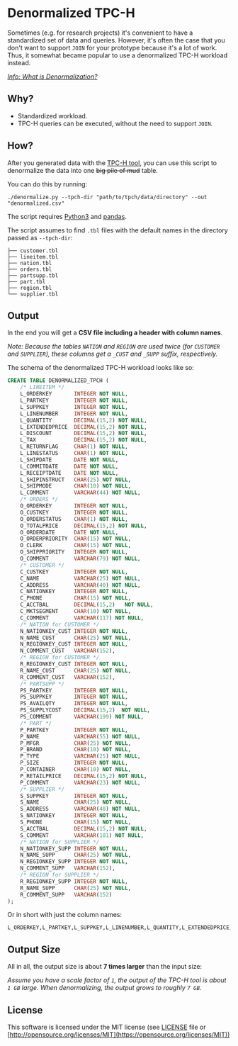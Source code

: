 Denormalized TPC-H
==================

Sometimes (e.g. for research projects) it's convenient to have a standardized set of data and queries.
However, it's often the case that you don't want to support `JOIN` for your prototype
because it's a lot of work.
Thus, it somewhat became popular to use a denormalized TPC-H workload instead.

*[Info: What is Denormalization?](https://en.wikipedia.org/wiki/Denormalization)*

## Why?

 - Standardized workload.
 - TPC-H queries can be executed, without the need to support `JOIN`.


## How?

After you generated data with the [TPC-H tool](http://www.tpc.org/tpc_documents_current_versions/download_programs/tools-download-request5.asp), you can use this script to denormalize the data into
one ~~big pile of mud~~ table.


You can do this by running:

```
./denormalize.py --tpch-dir "path/to/tpch/data/directory" --out "denormalized.csv"
```

The script requires [Python3](https://www.python.org/downloads/) and [pandas](https://pypi.org/project/pandas/).

The script assumes to find `.tbl` files with the default names in the directory passed as `--tpch-dir`:

```
├── customer.tbl
├── lineitem.tbl
├── nation.tbl
├── orders.tbl
├── partsupp.tbl
├── part.tbl
├── region.tbl
└── supplier.tbl
```

## Output

In the end you will get a **CSV file including a header with column names**.

*Note: Because the tables `NATION` and `REGION` are used twice (for `CUSTOMER` and `SUPPLIER`), these columns get a `_CUST` and `_SUPP` suffix, respectively.*

The schema of the denormalized TPC-H workload looks like so:

```sql
CREATE TABLE DENORMALIZED_TPCH (
    /* LINEITEM */
    L_ORDERKEY       INTEGER NOT NULL,
    L_PARTKEY        INTEGER NOT NULL,
    L_SUPPKEY        INTEGER NOT NULL,
    L_LINENUMBER     INTEGER NOT NULL,
    L_QUANTITY       DECIMAL(15,2) NOT NULL,
    L_EXTENDEDPRICE  DECIMAL(15,2) NOT NULL,
    L_DISCOUNT       DECIMAL(15,2) NOT NULL,
    L_TAX            DECIMAL(15,2) NOT NULL,
    L_RETURNFLAG     CHAR(1) NOT NULL,
    L_LINESTATUS     CHAR(1) NOT NULL,
    L_SHIPDATE       DATE NOT NULL,
    L_COMMITDATE     DATE NOT NULL,
    L_RECEIPTDATE    DATE NOT NULL,
    L_SHIPINSTRUCT   CHAR(25) NOT NULL,
    L_SHIPMODE       CHAR(10) NOT NULL,
    L_COMMENT        VARCHAR(44) NOT NULL,
    /* ORDERS */
    O_ORDERKEY       INTEGER NOT NULL,
    O_CUSTKEY        INTEGER NOT NULL,
    O_ORDERSTATUS    CHAR(1) NOT NULL,
    O_TOTALPRICE     DECIMAL(15,2) NOT NULL,
    O_ORDERDATE      DATE NOT NULL,
    O_ORDERPRIORITY  CHAR(15) NOT NULL,
    O_CLERK          CHAR(15) NOT NULL,
    O_SHIPPRIORITY   INTEGER NOT NULL,
    O_COMMENT        VARCHAR(79) NOT NULL,
    /* CUSTOMER */
    C_CUSTKEY        INTEGER NOT NULL,
    C_NAME           VARCHAR(25) NOT NULL,
    C_ADDRESS        VARCHAR(40) NOT NULL,
    C_NATIONKEY      INTEGER NOT NULL,
    C_PHONE          CHAR(15) NOT NULL,
    C_ACCTBAL        DECIMAL(15,2)   NOT NULL,
    C_MKTSEGMENT     CHAR(10) NOT NULL,
    C_COMMENT        VARCHAR(117) NOT NULL,
    /* NATION for CUSTOMER */
    N_NATIONKEY_CUST INTEGER NOT NULL,
    N_NAME_CUST      CHAR(25) NOT NULL,
    N_REGIONKEY_CUST INTEGER NOT NULL,
    N_COMMENT_CUST   VARCHAR(152),
    /* REGION for CUSTOMER */
    R_REGIONKEY_CUST INTEGER NOT NULL,
    R_NAME_CUST      CHAR(25) NOT NULL,
    R_COMMENT_CUST   VARCHAR(152),
    /* PARTSUPP */
    PS_PARTKEY       INTEGER NOT NULL,
    PS_SUPPKEY       INTEGER NOT NULL,
    PS_AVAILQTY      INTEGER NOT NULL,
    PS_SUPPLYCOST    DECIMAL(15,2)  NOT NULL,
    PS_COMMENT       VARCHAR(199) NOT NULL,
    /* PART */
    P_PARTKEY        INTEGER NOT NULL,
    P_NAME           VARCHAR(55) NOT NULL,
    P_MFGR           CHAR(25) NOT NULL,
    P_BRAND          CHAR(10) NOT NULL,
    P_TYPE           VARCHAR(25) NOT NULL,
    P_SIZE           INTEGER NOT NULL,
    P_CONTAINER      CHAR(10) NOT NULL,
    P_RETAILPRICE    DECIMAL(15,2) NOT NULL,
    P_COMMENT        VARCHAR(23) NOT NULL,
    /* SUPPLIER */
    S_SUPPKEY        INTEGER NOT NULL,
    S_NAME           CHAR(25) NOT NULL,
    S_ADDRESS        VARCHAR(40) NOT NULL,
    S_NATIONKEY      INTEGER NOT NULL,
    S_PHONE          CHAR(15) NOT NULL,
    S_ACCTBAL        DECIMAL(15,2) NOT NULL,
    S_COMMENT        VARCHAR(101) NOT NULL,
    /* NATION for SUPPLIER */
    N_NATIONKEY_SUPP INTEGER NOT NULL,
    N_NAME_SUPP      CHAR(25) NOT NULL,
    N_REGIONKEY_SUPP INTEGER NOT NULL,
    N_COMMENT_SUPP   VARCHAR(152),
    /* REGION for SUPPLIER */
    R_REGIONKEY_SUPP INTEGER NOT NULL,
    R_NAME_SUPP      CHAR(25) NOT NULL,
    R_COMMENT_SUPP   VARCHAR(152)
);
```

Or in short with just the column names:

```
L_ORDERKEY,L_PARTKEY,L_SUPPKEY,L_LINENUMBER,L_QUANTITY,L_EXTENDEDPRICE,L_DISCOUNT,L_TAX,L_RETURNFLAG,L_LINESTATUS,L_SHIPDATE,L_COMMITDATE,L_RECEIPTDATE,L_SHIPINSTRUCT,L_SHIPMODE,L_COMMENT,O_ORDERKEY,O_CUSTKEY,O_ORDERSTATUS,O_TOTALPRICE,O_ORDERDATE,O_ORDERPRIORITY,O_CLERK,O_SHIPPRIORITY,O_COMMENT,C_CUSTKEY,C_NAME,C_ADDRESS,C_NATIONKEY,C_PHONE,C_ACCTBAL,C_MKTSEGMENT,C_COMMENT,N_NATIONKEY_CUST,N_NAME_CUST,N_REGIONKEY_CUST,N_COMMENT_CUST,R_REGIONKEY_CUST,R_NAME_CUST,R_COMMENT_CUST,PS_PARTKEY,PS_SUPPKEY,PS_AVAILQTY,PS_SUPPLYCOST,PS_COMMENT,P_PARTKEY,P_NAME,P_MFGR,P_BRAND,P_TYPE,P_SIZE,P_CONTAINER,P_RETAILPRICE,P_COMMENT,S_SUPPKEY,S_NAME,S_ADDRESS,S_NATIONKEY,S_PHONE,S_ACCTBAL,S_COMMENT,N_NATIONKEY_SUPP,N_NAME_SUPP,N_REGIONKEY_SUPP,N_COMMENT_SUPP,R_REGIONKEY_SUPP,R_NAME_SUPP,R_COMMENT_SUPP
```

## Output Size

All in all, the output size is about **7 times larger** than the input size:

*Assume you have a scale factor of `1`, the output of the TPC-H tool is about `1 GB` large. When denormalizing, the output grows to roughly `7 GB`.*


## License

This software is licensed under the MIT license (see [LICENSE](LICENSE) file or [http://opensource.org/licenses/MIT](https://opensource.org/licenses/MIT))
